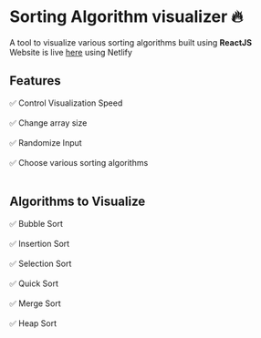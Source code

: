 # Sorting Algorithm visualizer 🔥

A tool to visualize various sorting algorithms built using **ReactJS** <br/>
Website is live [here](https://sortingvisulaizer.netlify.app/) using Netlify

## Features
:white_check_mark:  Control Visualization Speed<br><br>
:white_check_mark:  Change array size <br><br>
:white_check_mark:  Randomize Input<br><br>
:white_check_mark:  Choose various sorting algorithms<br><br>

## Algorithms to Visualize
:white_check_mark:  Bubble Sort<br><br>
:white_check_mark:  Insertion Sort<br><br>
:white_check_mark:  Selection Sort<br><br>
:white_check_mark:  Quick Sort <br><br>
:white_check_mark:  Merge Sort<br><br>
:white_check_mark:  Heap Sort<br><br>

